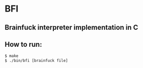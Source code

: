 # BFI
Brainfuck interpreter implementation in C
---
## How to run:
```bash
$ make
$ ./bin/bfi [brainfuck file]
```
